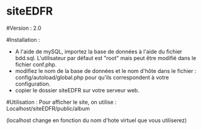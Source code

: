 # siteEDFR

#Version : 
2.0

#Installation :
- A l'aide de mySQL, importez la base de données à l'aide du fichier bdd.sql. L'utilisateur par défaut est "root" mais peut être modifié dans le fichier conf.php.
- modifiez le nom de la base de données et le nom d'hôte dans le fichier : config/autoload/global.php pour qu'ils correspondent à votre configuration.
- copier le dossier siteEDFR sur votre serveur web.

#Utilisation :
Pour afficher le site, on utilise : Localhost/siteEDFR/public/album

(localhost change en fonction du nom d'hote virtuel que vous utiliserez)
